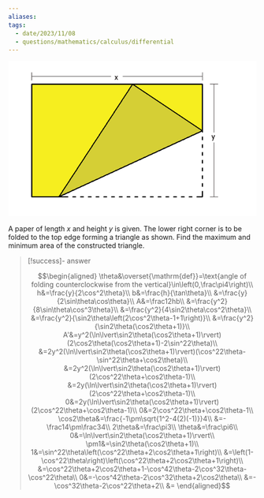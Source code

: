 ```yaml
---
aliases: 
tags:
  - date/2023/11/08
  - questions/mathematics/calculus/differential
---
```


![figure](attachments/Pasted%20image%2020231108112356.png)

A paper of length $x$ and height $y$ is given. The lower right corner is to be folded to the top edge forming a triangle as shown. Find the maximum and minimum area of the constructed triangle.

> [!success]- answer
>
> $$\begin{aligned}
\theta&\overset{\mathrm{def}}=\text{angle of folding counterclockwise from the vertical}\in\left(0,\frac\pi4\right)\\
h&=\frac{y}{2\cos^2\theta}\\
b&=\frac{h}{\tan\theta}\\
&=\frac{y}{2\sin\theta\cos\theta}\\
A&=\frac12hb\\
&=\frac{y^2}{8\sin\theta\cos^3\theta}\\
&=\frac{y^2}{4\sin2\theta\cos^2\theta}\\
&=\frac{y^2}{\sin2\theta\left(2\cos^2\theta-1+1\right)}\\
&=\frac{y^2}{\sin2\theta(\cos2\theta+1)}\\
A'&=y^2(\ln\lvert\sin2\theta(\cos2\theta+1)\rvert)(2\cos2\theta(\cos2\theta+1)-2\sin^22\theta)\\
&=2y^2(\ln\lvert\sin2\theta(\cos2\theta+1)\rvert)(\cos^22\theta-\sin^22\theta+\cos2\theta)\\
&=2y^2(\ln\lvert\sin2\theta(\cos2\theta+1)\rvert)(2\cos^22\theta+\cos2\theta-1)\\
&=2y(\ln\lvert\sin2\theta(\cos2\theta+1)\rvert)(2\cos^22\theta+\cos2\theta-1)\\
0&=2y(\ln\lvert\sin2\theta(\cos2\theta+1)\rvert)(2\cos^22\theta+\cos2\theta-1)\\
0&=2\cos^22\theta+\cos2\theta-1\\
\cos2\theta&=\frac{-1\pm\sqrt{1^2-4(2)(-1)}}4\\
&=-\frac14\pm\frac34\\
2\theta&=\frac\pi3\\
\theta&=\frac\pi6\\
0&=\ln\lvert\sin2\theta(\cos2\theta+1)\rvert\\
\pm1&=\sin2\theta(\cos2\theta+1)\\
1&=\sin^22\theta\left(\cos^22\theta+2\cos2\theta+1\right)\\
&=\left(1-\cos^22\theta\right)\left(\cos^22\theta+2\cos2\theta+1\right)\\
&=\cos^22\theta+2\cos2\theta+1-\cos^42\theta-2\cos^32\theta-\cos^22\theta\\
0&=-\cos^42\theta-2\cos^32\theta+2\cos2\theta\\
&=-\cos^32\theta-2\cos^22\theta+2\\
&=
\end{aligned}$$
